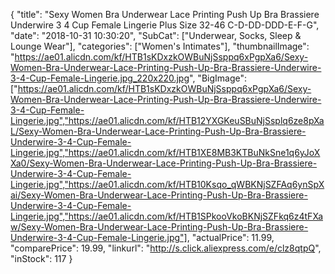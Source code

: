 {
	"title": "Sexy Women Bra Underwear Lace Printing Push Up Bra Brassiere Underwire 3 4 Cup Female Lingerie Plus Size 32-46 C-D-DD-DDD-E-F-G",
	"date": "2018-10-31 10:30:20",
	"SubCat": ["Underwear, Socks, Sleep & Lounge Wear"],
	"categories": ["Women's Intimates"],
	"thumbnailImage": "https://ae01.alicdn.com/kf/HTB1sKDxzkOWBuNjSsppq6xPgpXa6/Sexy-Women-Bra-Underwear-Lace-Printing-Push-Up-Bra-Brassiere-Underwire-3-4-Cup-Female-Lingerie.jpg_220x220.jpg",
	"BigImage": ["https://ae01.alicdn.com/kf/HTB1sKDxzkOWBuNjSsppq6xPgpXa6/Sexy-Women-Bra-Underwear-Lace-Printing-Push-Up-Bra-Brassiere-Underwire-3-4-Cup-Female-Lingerie.jpg","https://ae01.alicdn.com/kf/HTB12YXGKeuSBuNjSsplq6ze8pXaL/Sexy-Women-Bra-Underwear-Lace-Printing-Push-Up-Bra-Brassiere-Underwire-3-4-Cup-Female-Lingerie.jpg","https://ae01.alicdn.com/kf/HTB1XE8MB3KTBuNkSne1q6yJoXXa0/Sexy-Women-Bra-Underwear-Lace-Printing-Push-Up-Bra-Brassiere-Underwire-3-4-Cup-Female-Lingerie.jpg","https://ae01.alicdn.com/kf/HTB10Ksqo_qWBKNjSZFAq6ynSpXai/Sexy-Women-Bra-Underwear-Lace-Printing-Push-Up-Bra-Brassiere-Underwire-3-4-Cup-Female-Lingerie.jpg","https://ae01.alicdn.com/kf/HTB1SPkooVkoBKNjSZFkq6z4tFXaw/Sexy-Women-Bra-Underwear-Lace-Printing-Push-Up-Bra-Brassiere-Underwire-3-4-Cup-Female-Lingerie.jpg"],
	"actualPrice": 11.99,
	"comparePrice": 19.99,
	"linkurl": "http://s.click.aliexpress.com/e/clz8qtpQ",
	"inStock": 117
}
